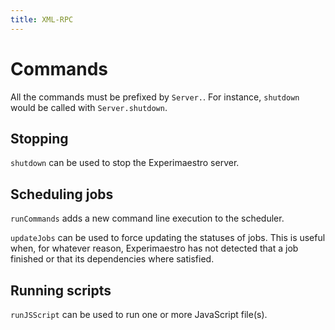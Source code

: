 ```yaml
---
title: XML-RPC
---
```


# Commands

All the commands must be prefixed by `Server.`. For instance, `shutdown` would be called with `Server.shutdown`.

## Stopping

`shutdown` can be used to stop the Experimaestro server.

## Scheduling jobs

`runCommands` adds a new command line execution to the scheduler.

`updateJobs` can be used to force updating the statuses of jobs. This is useful when, for whatever reason, Experimaestro has not detected that a job finished or that its dependencies where satisfied.

## Running scripts

`runJSScript` can be used to run one or more JavaScript file(s).
